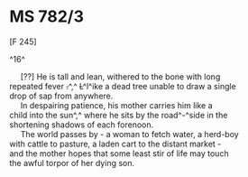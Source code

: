 # MS 782/3

[F 245]

^16^

&nbsp;&nbsp;&nbsp;&nbsp;&nbsp;[??] He is tall and lean, withered to the bone with long \
repeated fever ~~.~~^,^ ~~L~~^l^ike a dead tree unable to draw a single \
drop of sap from anywhere. \
&nbsp;&nbsp;&nbsp;&nbsp;&nbsp;In despairing patience, his mother carries him like a \
child into the sun^,^ where he sits by the road^-^side in the \
shortening shadows of each forenoon. \
&nbsp;&nbsp;&nbsp;&nbsp;&nbsp;The world passes by - a woman to fetch water, a herd-boy \
with cattle to pasture, a laden cart to the distant market - \
and the mother hopes that some least stir of life may touch \
the awful torpor of her dying son. 
